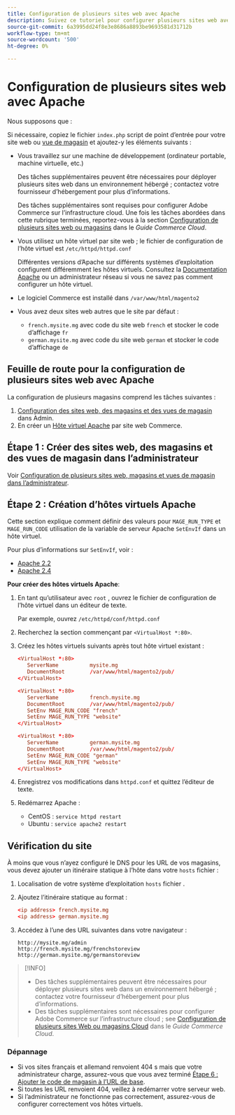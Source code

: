 ```yaml
---
title: Configuration de plusieurs sites web avec Apache
description: Suivez ce tutoriel pour configurer plusieurs sites web avec Apache.
source-git-commit: 6a3995dd24f8e3e8686a8893be9693581d31712b
workflow-type: tm+mt
source-wordcount: '500'
ht-degree: 0%

---
```



# Configuration de plusieurs sites web avec Apache

Nous supposons que :

Si nécessaire, copiez le fichier `index.php` script de point d’entrée pour votre site web ou [vue de magasin](https://glossary.magento.com/store-view) et ajoutez-y les éléments suivants :

- Vous travaillez sur une machine de développement (ordinateur portable, machine virtuelle, etc.)

   Des tâches supplémentaires peuvent être nécessaires pour déployer plusieurs sites web dans un environnement hébergé ; contactez votre fournisseur d’hébergement pour plus d’informations.

   Des tâches supplémentaires sont requises pour configurer Adobe Commerce sur l’infrastructure cloud. Une fois les tâches abordées dans cette rubrique terminées, reportez-vous à la section [Configuration de plusieurs sites web ou magasins](https://devdocs.magento.com/cloud/project/project-multi-sites.html) dans le _Guide Commerce Cloud_.

- Vous utilisez un hôte virtuel par site web ; le fichier de configuration de l’hôte virtuel est `/etc/httpd/httpd.conf`

   Différentes versions d’Apache sur différents systèmes d’exploitation configurent différemment les hôtes virtuels. Consultez la [Documentation Apache](https://httpd.apache.org/docs/2.4/vhosts) ou un administrateur réseau si vous ne savez pas comment configurer un hôte virtuel.

- Le logiciel Commerce est installé dans `/var/www/html/magento2`
- Vous avez deux sites web autres que le site par défaut :

   - `french.mysite.mg` avec code du site web `french` et stocker le code d’affichage `fr`
   - `german.mysite.mg` avec code du site web `german` et stocker le code d’affichage `de`

## Feuille de route pour la configuration de plusieurs sites web avec Apache

La configuration de plusieurs magasins comprend les tâches suivantes :

1. [Configuration des sites web, des magasins et des vues de magasin](ms-admin.md) dans Admin.
1. En créer un [Hôte virtuel Apache](#step-2-create-apache-virtual-hosts) par site web Commerce.

## Étape 1 : Créer des sites web, des magasins et des vues de magasin dans l’administrateur

Voir [Configuration de plusieurs sites web, magasins et vues de magasin dans l’administrateur](ms-admin.md).

## Étape 2 : Création d’hôtes virtuels Apache

Cette section explique comment définir des valeurs pour `MAGE_RUN_TYPE` et `MAGE_RUN_CODE` utilisation de la variable de serveur Apache `SetEnvIf` dans un hôte virtuel.

Pour plus d’informations sur `SetEnvIf`, voir :

- [Apache 2.2](https://httpd.apache.org/docs/2.2/mod/mod_setenvif.html)
- [Apache 2.4](https://httpd.apache.org/docs/2.4/mod/mod_setenvif.html)

**Pour créer des hôtes virtuels Apache**:

1. En tant qu’utilisateur avec `root` , ouvrez le fichier de configuration de l’hôte virtuel dans un éditeur de texte.

   Par exemple, ouvrez `/etc/httpd/conf/httpd.conf`

1. Recherchez la section commençant par `<VirtualHost *:80>`.
1. Créez les hôtes virtuels suivants après tout hôte virtuel existant :

   ```conf
   <VirtualHost *:80>
      ServerName          mysite.mg
      DocumentRoot        /var/www/html/magento2/pub/
   </VirtualHost>
   
   <VirtualHost *:80>
      ServerName          french.mysite.mg
      DocumentRoot        /var/www/html/magento2/pub/
      SetEnv MAGE_RUN_CODE "french"
      SetEnv MAGE_RUN_TYPE "website"
   </VirtualHost>
   
   <VirtualHost *:80>
      ServerName          german.mysite.mg
      DocumentRoot        /var/www/html/magento2/pub/
      SetEnv MAGE_RUN_CODE "german"
      SetEnv MAGE_RUN_TYPE "website"
   </VirtualHost>
   ```

1. Enregistrez vos modifications dans `httpd.conf` et quittez l’éditeur de texte.
1. Redémarrez Apache :

   - CentOS : `service httpd restart`
   - Ubuntu : `service apache2 restart`

## Vérification du site

À moins que vous n’ayez configuré le DNS pour les URL de vos magasins, vous devez ajouter un itinéraire statique à l’hôte dans votre `hosts` fichier :

1. Localisation de votre système d’exploitation `hosts` fichier .
1. Ajoutez l’itinéraire statique au format :

   ```conf
   <ip address> french.mysite.mg
   <ip address> german.mysite.mg
   ```

1. Accédez à l’une des URL suivantes dans votre navigateur :

   ```http
   http://mysite.mg/admin
   http://french.mysite.mg/frenchstoreview
   http://german.mysite.mg/germanstoreview
   ```

>[!INFO]
>
>- Des tâches supplémentaires peuvent être nécessaires pour déployer plusieurs sites web dans un environnement hébergé ; contactez votre fournisseur d’hébergement pour plus d’informations.
>- Des tâches supplémentaires sont nécessaires pour configurer Adobe Commerce sur l’infrastructure cloud ; see [Configuration de plusieurs sites Web ou magasins Cloud](https://devdocs.magento.com/cloud/project/project-multi-sites.html) dans le _Guide Commerce Cloud_.


### Dépannage

- Si vos sites français et allemand renvoient 404 s mais que votre administrateur charge, assurez-vous que vous avez terminé [Étape 6 : Ajouter le code de magasin à l’URL de base](ms-admin.md#step-6-add-the-store-code-to-the-base-url).
- Si toutes les URL renvoient 404, veillez à redémarrer votre serveur web.
- Si l’administrateur ne fonctionne pas correctement, assurez-vous de configurer correctement vos hôtes virtuels.
